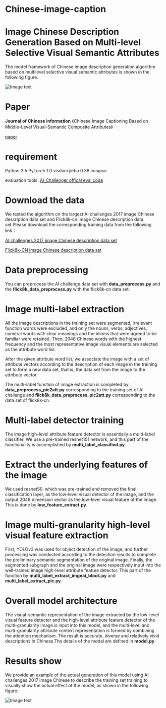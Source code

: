 # Chinese-image-caption

# Image Chinese Description Generation Based on Multi-level Selective Visual Semantic Attributes

The model framework of Chinese image description generation algorithm based on multilevel selective visual semantic attributes is shown in the following figure.
  
![Image text](https://raw.githubusercontent.com/ShemoonX/Chinese-image-caption/master/img-folder/model.PNG)

# Paper
__Journal of Chinese information__ 《Chinese Image Captioning Based on Middle-Level Visual-Semantic Composite Attributes》

[paper](http://jcip.cipsc.org.cn/CN/Y2021/V35/I4/129)

# requirement
Python 3.5 
PyTorch 1.0 
visdom
jieba 0.38 
imageai

evaluation tools:
[AI_Challenger offical eval code](https://github.com/AIChallenger/AI_Challenger_2017)

# Download the data

We tested the algorithm on the largest AI challenges 2017 image Chinese description data set and Flick8k-cn image Chinese description data set.Please download the corresponding training data from the following link：

[AI challenges 2017 image Chinese description data set](https://challenger.ai/?lan=zh)

[Flick8k-CN image Chinese description data set](http://lixirong.net/datasets/flickr8kcn)

# Data preprocessing
You can preprocess the AI challenge data set with __data_preprocess.py__ and the __flick8k_data_preprocess.py__ with the flick8k-cn data set.

# Image multi-label extraction
All the image descriptions in the training set were segmented, irrelevant function words were excluded, and only the nouns, verbs, adjectives, numeral words with clear meanings and the idioms that were agreed to be familiar were retained. Then, 2048 Chinese words with the highest frequency and the most representative image visual elements are selected as the attribute word list.

After the given attribute word list, we associate the image with a set of attribute vectors according to the description of each image in the training set to form a new data set, that is, the data set from the image to the attribute vector.

The multi-label function of image extraction is completed by __data_preprocess_pic2att.py__ corresponding to the training set of AI challenge and __flick8k_data_preprocess_pic2att.py__ corresponding to the data set of flick8k-cn.

# Multi-label detector training
The image high-level attribute feature detector is essentially a multi-label classifier. We use a pre-trained resnet101 network, and this part of the functionality is accomplished by __multi_label_classified.py__.

# Extract the underlying features of the image
We used resnet50, which was pre-trained and removed the final classification layer, as the low-level visual detector of the image, and the output 2048 dimension vector as the low-level visual feature of the image. This is done by __low_feature_extract.py__.

# Image multi-granularity high-level visual feature extraction
First, YOLOv3 was used for object detection of the image, and further processing was conducted according to the detection results to complete the preliminary semantic segmentation of the original image. Finally, the segmented subgraph and the original image were respectively input into the well-trained image high-level attribute feature detector. This part of the function by __multi_label_extract_imgeai_block.py__ and __multi_label_extract_pic.py__.

# Overall model architecture
The visual-semantic representation of the image extracted by the low-level visual feature detector and the high-level attribute feature detector of the multi-granularity image is input into this model, and the multi-level and multi-granularity attribute context representation is formed by combining the attention mechanism. The result is accurate, diverse and relatively vivid descriptions in Chinese.The details of the model are defined in __model.py__.

# Results show
We provide an example of the actual generation of this model using AI challenges 2017 image Chinese to describe the training set training to visually show the actual effect of the model, as shown in the following figure.

![Image text](https://raw.githubusercontent.com/ShemoonX/Chinese-image-caption/master/img-folder/result.PNG)

